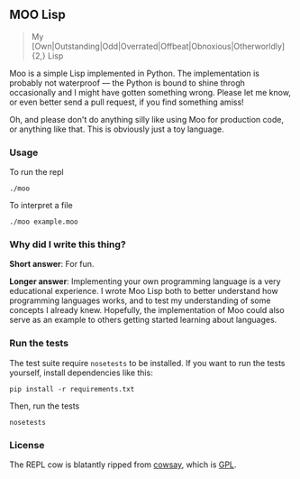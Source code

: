 ## MOO Lisp

> My [Own|Outstanding|Odd|Overrated|Offbeat|Obnoxious|Otherworldly]{2,} Lisp

Moo is a simple Lisp implemented in Python.
The implementation is probably not waterproof — the Python is bound to shine throgh occasionally and I might have gotten something wrong. Please let me know, or even better send a pull request, if you find something amiss!

Oh, and please don't do anything silly like using Moo for production code, or anything like that. This is obviously just a toy language.

### Usage

To run the repl

    ./moo

To interpret a file

    ./moo example.moo

### Why did I write this thing?

**Short answer**: For fun.

**Longer answer**: Implementing your own programming language is a very educational experience. I wrote Moo Lisp both to better understand how programming languages works, and to test my understanding of some concepts I already knew. Hopefully, the implementation of Moo could also serve as an example to others getting started learning about languages.

### Run the tests

The test suite require `nosetests` to be installed. If you want to run the tests yourself, install dependencies like this:

    pip install -r requirements.txt

Then, run the tests

    nosetests

### License

The REPL cow is blatantly ripped from [cowsay](http://en.wikipedia.org/wiki/Cowsay), which is [GPL](http://en.wikipedia.org/wiki/GNU_General_Public_License).
